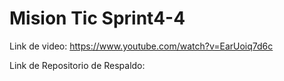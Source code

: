 # Mision Tic Sprint4-4

Link de video: https://www.youtube.com/watch?v=EarUoiq7d6c 

Link de Repositorio de Respaldo: 
